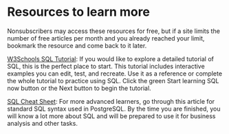 # Resources to learn more
Nonsubscribers may access these resources for free, but if a site limits the number of free articles per month and you already reached your limit, bookmark the resource and come back to it later.

<a href="https://www.w3schools.com/sql/default.asp">W3Schools SQL Tutorial</a>: If you would like to explore a detailed tutorial of SQL, this is the perfect place to start. This tutorial includes interactive examples you can edit, test, and recreate. Use it as a reference or complete the whole tutorial to practice using SQL. Click the green Start learning SQL now button or the Next button to begin the tutorial.

<a href="https://towardsdatascience.com/sql-cheat-sheet-776f8e3189fa">SQL Cheat Sheet</a>: For more advanced learners, go through this article for standard SQL syntax used in PostgreSQL. By the time you are finished, you will know a lot more about SQL and will be prepared to use it for business analysis and other tasks.
